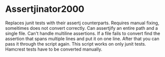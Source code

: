 # Assertjinator2000
Replaces junit tests with their assertj counterparts. Requires manual fixing, someitimes does not convert correctly. 
Can assertjify an entire path and a single file.
Can't handle multiline assertions. If a file fails to convert find the assertion that spans multiple lines and put it on one line. After that you can pass it through the script again. 
This script works on only junit tests. Hamcrest tests have to be converted manually. 
